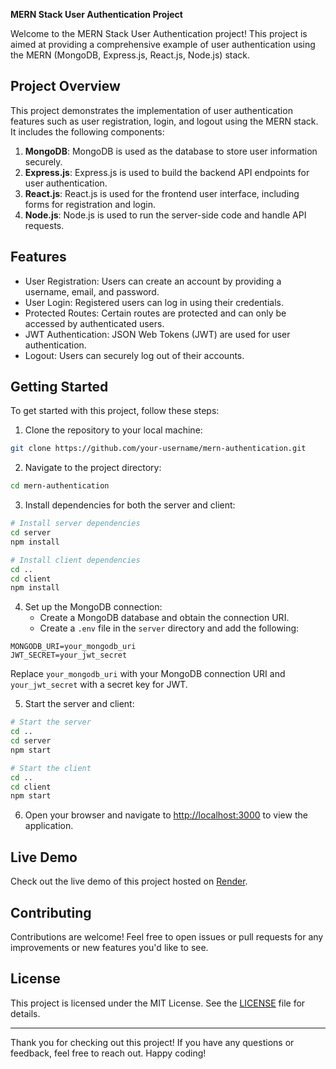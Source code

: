 **MERN Stack User Authentication Project**

Welcome to the MERN Stack User Authentication project! This project is aimed at providing a comprehensive example of user authentication using the MERN (MongoDB, Express.js, React.js, Node.js) stack.

## Project Overview

This project demonstrates the implementation of user authentication features such as user registration, login, and logout using the MERN stack. It includes the following components:

1. **MongoDB**: MongoDB is used as the database to store user information securely.
2. **Express.js**: Express.js is used to build the backend API endpoints for user authentication.
3. **React.js**: React.js is used for the frontend user interface, including forms for registration and login.
4. **Node.js**: Node.js is used to run the server-side code and handle API requests.

## Features

- User Registration: Users can create an account by providing a username, email, and password.
- User Login: Registered users can log in using their credentials.
- Protected Routes: Certain routes are protected and can only be accessed by authenticated users.
- JWT Authentication: JSON Web Tokens (JWT) are used for user authentication.
- Logout: Users can securely log out of their accounts.

## Getting Started

To get started with this project, follow these steps:

1. Clone the repository to your local machine:

```bash
git clone https://github.com/your-username/mern-authentication.git
```

2. Navigate to the project directory:

```bash
cd mern-authentication
```

3. Install dependencies for both the server and client:

```bash
# Install server dependencies
cd server
npm install

# Install client dependencies
cd ..
cd client
npm install
```

4. Set up the MongoDB connection:
   - Create a MongoDB database and obtain the connection URI.
   - Create a `.env` file in the `server` directory and add the following:

```
MONGODB_URI=your_mongodb_uri
JWT_SECRET=your_jwt_secret
```

Replace `your_mongodb_uri` with your MongoDB connection URI and `your_jwt_secret` with a secret key for JWT.

5. Start the server and client:

```bash
# Start the server
cd ..
cd server
npm start

# Start the client
cd ..
cd client
npm start
```

6. Open your browser and navigate to [http://localhost:3000](http://localhost:3000) to view the application.

## Live Demo

Check out the live demo of this project hosted on [Render](https://mern-auth-vlme.onrender.com).

## Contributing

Contributions are welcome! Feel free to open issues or pull requests for any improvements or new features you'd like to see.

## License

This project is licensed under the MIT License. See the [LICENSE](LICENSE) file for details.

---

Thank you for checking out this project! If you have any questions or feedback, feel free to reach out. Happy coding!
